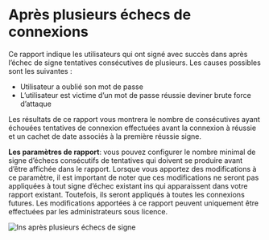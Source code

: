 <properties
    pageTitle="Ins après plusieurs échecs de signe"
    description="Un rapport qui indique les utilisateurs qui ont signé avec succès dans après l’échec de signe tentatives consécutives de plusieurs."
    services="active-directory"
    documentationCenter=""
    authors="SSalahAhmed"
    manager="femila"
    editor=""/>

<tags
    ms.service="active-directory"
    ms.workload="identity"
    ms.tgt_pltfrm="na"
    ms.devlang="na"
    ms.topic="article"
    ms.date="03/04/2016"
    ms.author="saah;kenhoff"/>

# <a name="sign-ins-after-multiple-failures"></a>Après plusieurs échecs de connexions
Ce rapport indique les utilisateurs qui ont signé avec succès dans après l’échec de signe tentatives consécutives de plusieurs. Les causes possibles sont les suivantes :

- Utilisateur a oublié son mot de passe</li><li>L’utilisateur est victime d’un mot de passe réussie deviner brute force d’attaque

Les résultats de ce rapport vous montrera le nombre de consécutives ayant échouées tentatives de connexion effectuées avant la connexion à réussie et un cachet de date associés à la première réussie signe.

**Les paramètres de rapport**: vous pouvez configurer le nombre minimal de signe d’échecs consécutifs de tentatives qui doivent se produire avant d’être affichée dans le rapport. Lorsque vous apportez des modifications à ce paramètre, il est important de noter que ces modifications ne seront pas appliquées à tout signe d’échec existant ins qui apparaissent dans votre rapport existant. Toutefois, ils seront appliqués à toutes les connexions futures. Les modifications apportées à ce rapport peuvent uniquement être effectuées par les administrateurs sous licence.


![Ins après plusieurs échecs de signe](./media/active-directory-reporting-sign-ins-after-multiple-failures/signInsAfterMultipleFailures.PNG)
